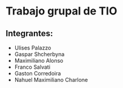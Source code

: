 # Trabajo grupal de TIO

## Integrantes:
- Ulises Palazzo
- Gaspar Shcherbyna
- Maximiliano Alonso
- Franco Salvati 
- Gaston Corredoira
- Nahuel Maximiliano Charlone
